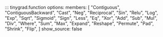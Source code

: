 ::: tinygrad.function
    options:
        members: [
            "Contiguous",
            "ContiguousBackward",
            "Cast",
            "Neg",
            "Reciprocal",
            "Sin",
            "Relu",
            "Log",
            "Exp",
            "Sqrt",
            "Sigmoid",
            "Sign",
            "Less",
            "Eq",
            "Xor",
            "Add",
            "Sub",
            "Mul",
            "Div",
            "Where",
            "Sum",
            "Max",
            "Expand",
            "Reshape",
            "Permute",
            "Pad",
            "Shrink",
            "Flip",
        ]
        show_source: false

